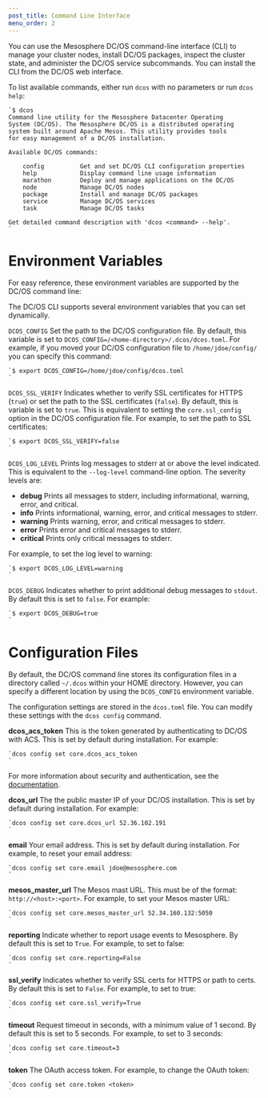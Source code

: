 ```yaml
---
post_title: Command Line Interface
menu_order: 2
---
```

You can use the Mesosphere DC/OS command-line interface (CLI) to manage your cluster nodes, install DC/OS packages, inspect the cluster state, and administer the DC/OS service subcommands. You can install the CLI from the DC/OS web interface.

To list available commands, either run `dcos` with no parameters or run `dcos help`:

    `$ dcos
    Command line utility for the Mesosphere Datacenter Operating
    System (DC/OS). The Mesosphere DC/OS is a distributed operating
    system built around Apache Mesos. This utility provides tools
    for easy management of a DC/OS installation.
    
    Available DC/OS commands:
    
        config          Get and set DC/OS CLI configuration properties
        help            Display command line usage information
        marathon        Deploy and manage applications on the DC/OS
        node            Manage DC/OS nodes
        package         Install and manage DC/OS packages
        service         Manage DC/OS services
        task            Manage DC/OS tasks
    
    Get detailed command description with 'dcos <command> --help'.
    `

# Environment Variables

For easy reference, these environment variables are supported by the DC/OS command line:

The DC/OS CLI supports several environment variables that you can set dynamically.

`DCOS_CONFIG` Set the path to the DC/OS configuration file. By default, this variable is set to `DCOS_CONFIG=/<home-directory>/.dcos/dcos.toml`. For example, if you moved your DC/OS configuration file to `/home/jdoe/config/` you can specify this command:

    `$ export DCOS_CONFIG=/home/jdoe/config/dcos.toml
    `

`DCOS_SSL_VERIFY` Indicates whether to verify SSL certificates for HTTPS (`true`) or set the path to the SSL certificates (`false`). By default, this is variable is set to `true`. This is equivalent to setting the `core.ssl_config` option in the DC/OS configuration file. For example, to set the path to SSL certificates:

    `$ export DCOS_SSL_VERIFY=false
    `

`DCOS_LOG_LEVEL` Prints log messages to stderr at or above the level indicated. This is equivalent to the `--log-level` command-line option. The severity levels are:

  * **debug** Prints all messages to stderr, including informational, warning, error, and critical.
  * **info** Prints informational, warning, error, and critical messages to stderr.
  * **warning** Prints warning, error, and critical messages to stderr.
  * **error** Prints error and critical messages to stderr.
  * **critical** Prints only critical messages to stderr.

For example, to set the log level to warning:

    `$ export DCOS_LOG_LEVEL=warning
    `

`DCOS_DEBUG` Indicates whether to print additional debug messages to `stdout`. By default this is set to `false`. For example:

    `$ export DCOS_DEBUG=true
    `

# Configuration Files

By default, the DC/OS command line stores its configuration files in a directory called `~/.dcos` within your HOME directory. However, you can specify a different location by using the `DCOS_CONFIG` environment variable.

The configuration settings are stored in the `dcos.toml` file. You can modify these settings with the `dcos config` command.

**dcos\_acs\_token** This is the token generated by authenticating to DC/OS with ACS. This is set by default during installation. For example:

    `dcos config set core.dcos_acs_token 
    `

For more information about security and authentication, see the [documentation][1].

**dcos_url** The the public master IP of your DC/OS installation. This is set by default during installation. For example:

    `dcos config set core.dcos_url 52.36.102.191
    `

**email** Your email address. This is set by default during installation. For example, to reset your email address:

    `dcos config set core.email jdoe@mesosphere.com
    `

**mesos\_master\_url** The Mesos mast URL. This must be of the format: `http://<host>:<port>`. For example, to set your Mesos master URL:

    `dcos config set core.mesos_master_url 52.34.160.132:5050
    `

**reporting** Indicate whether to report usage events to Mesosphere. By default this is set to `True`. For example, to set to false:

    `dcos config set core.reporting=False
    `

**ssl_verify** Indicates whether to verify SSL certs for HTTPS or path to certs. By default this is set to `False`. For example, to set to true:

    `dcos config set core.ssl_verify=True
    `

**timeout** Request timeout in seconds, with a minimum value of 1 second. By default this is set to 5 seconds. For example, to set to 3 seconds:

    `dcos config set core.timeout=3
    `

**token** The OAuth access token. For example, to change the OAuth token:

    `dcos config set core.token <token>
    `

 [1]: /administration/security-and-authentication/